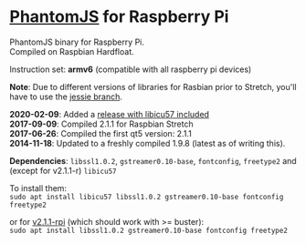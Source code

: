 # [PhantomJS](http://phantomjs.org) for Raspberry Pi

PhantomJS binary for Raspberry Pi.  
Compiled on Raspbian Hardfloat.

Instruction set: __armv6__ (compatible with all raspberry pi devices)

__Note__: Due to different versions of libraries for Rasbian prior to Stretch, you'll have to use the [jessie branch](https://github.com/piksel/phantomjs-raspberrypi/tree/jessie).

__2020-02-09__: Added a [release with libicu57 included](https://github.com/piksel/phantomjs-raspberrypi/releases/tag/v2.1.1-r)  
__2017-09-09__: Compiled 2.1.1 for Raspbian Stretch  
__2017-06-26__: Compiled the first qt5 version: 2.1.1  
__2014-11-18__: Updated to a freshly compiled 1.9.8 (latest as of writing this).

__Dependencies__:
`libssl1.0.2`, `gstreamer0.10-base`, `fontconfig`, `freetype2` and (except for v2.1.1-r) `libicu57`

To install them:  
`sudo apt install libicu57 libssl1.0.2 gstreamer0.10-base fontconfig freetype2`  

or for [v2.1.1-rpi](https://github.com/piksel/phantomjs-raspberrypi/releases/tag/v2.1.1-r) (which should work with >= buster):  
`sudo apt install libssl1.0.2 gstreamer0.10-base fontconfig freetype2`
